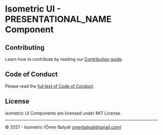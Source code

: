 # Isometric UI - PRESENTATIONAL_NAME Component


## Contributing

Learn how to contribute by reading our [Contribution guide](../../CONTRIBUTING.md).

## Code of Conduct

Please read the [full text of Code of Conduct](../../CODE_OF_CONDUCT.md).

## License

Isometric UI Components are licensed under MIT License.

---

© 2021 - Isometric (Ömer Balyali <omerbalyali@gmail.com>)
